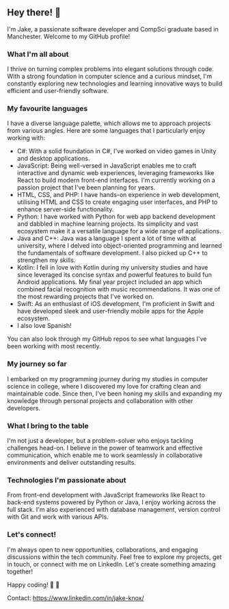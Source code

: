 ## Hey there! 👋

I'm Jake, a passionate software developer and CompSci graduate based in Manchester. Welcome to my GitHub profile!

### What I'm all about

I thrive on turning complex problems into elegant solutions through code. With a strong foundation in computer science and a curious mindset, I'm constantly exploring new technologies and learning innovative ways to build efficient and user-friendly software.

### My favourite languages

I have a diverse language palette, which allows me to approach projects from various angles. Here are some languages that I particularly enjoy working with:
- C#: With a solid foundation in C#, I've worked on video games in Unity and desktop applications. 
- JavaScript: Being well-versed in JavaScript enables me to craft interactive and dynamic web experiences, leveraging frameworks like React to build modern front-end interfaces. I'm currently working on a passion project that I've been planning for years.
- HTML, CSS, and PHP: I have hands-on experience in web development, utilising HTML and CSS to create engaging user interfaces, and PHP to enhance server-side functionality.
- Python: I have worked with Python for web app backend development and dabbled in machine learning projects. Its simplicity and vast ecosystem make it a versatile language for a wide range of applications.
- Java and C++: Java was a language I spent a lot of time with at university, where I delved into object-oriented programming and learned the fundamentals of software development. I also picked up C++ to strengthen my skills.
- Kotlin: I fell in love with Kotlin during my university studies and have since leveraged its concise syntax and powerful features to build fun Android applications. My final year project included an app which combined facial recognition with music recommendations. It was one of the most rewarding projects that I've worked on.
- Swift: As an enthusiast of iOS development, I'm proficient in Swift and have developed sleek and user-friendly mobile apps for the Apple ecosystem.
- I also love Spanish! 

You can also look through my GitHub repos to see what languages I've been working with most recently.

### My journey so far

I embarked on my programming journey during my studies in computer science in college, where I discovered my love for crafting clean and maintainable code. Since then, I've been honing my skills and expanding my knowledge through personal projects and collaboration with other developers.

### What I bring to the table

I'm not just a developer, but a problem-solver who enjoys tackling challenges head-on. I believe in the power of teamwork and effective communication, which enable me to work seamlessly in collaborative environments and deliver outstanding results.

### Technologies I'm passionate about

From front-end development with JavaScript frameworks like React to back-end systems powered by Python or Java, I enjoy working across the full stack. I'm also experienced with database management, version control with Git and work with various APIs.

### Let's connect!

I'm always open to new opportunities, collaborations, and engaging discussions within the tech community. Feel free to explore my projects, get in touch, or connect with me on LinkedIn. Let's create something amazing together!

Happy coding! 🤖 🐑




<!-- Demos: https://www.youtube.com/@jakeknox -->

Contact: https://www.linkedin.com/in/jake-knox/
